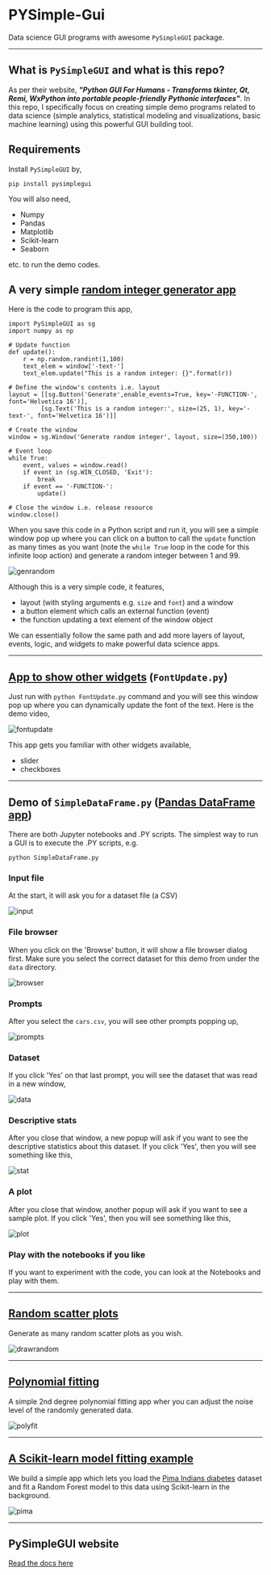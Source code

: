 # PYSimple-Gui


Data science GUI programs with awesome `PySimpleGUI` package.

---

## What is `PySimpleGUI` and what is this repo?

As per their website, ___"Python GUI For Humans - Transforms tkinter, Qt, Remi, WxPython into portable people-friendly Pythonic interfaces"___. In this repo, I specifically focus on creating simple demo programs related to data science (simple analytics, statistical modeling and visualizations, basic machine learning) using this powerful GUI building tool.

## Requirements

Install `PySimpleGUI` by,
```
pip install pysimplegui
```

You will also need,

- Numpy
- Pandas
- Matplotlib
- Scikit-learn
- Seaborn

etc. to run the demo codes.

## A very simple [random integer generator app](https://github.com/tirthajyoti/DS-with-PySimpleGUI/blob/main/GenRandom.py)

Here is the code to program this app,

```
import PySimpleGUI as sg
import numpy as np

# Update function
def update():
    r = np.random.randint(1,100)
    text_elem = window['-text-']
    text_elem.update("This is a random integer: {}".format(r))

# Define the window's contents i.e. layout
layout = [[sg.Button('Generate',enable_events=True, key='-FUNCTION-', font='Helvetica 16')],
         [sg.Text('This is a random integer:', size=(25, 1), key='-text-', font='Helvetica 16')]]

# Create the window
window = sg.Window('Generate random integer', layout, size=(350,100))

# Event loop
while True:
    event, values = window.read()
    if event in (sg.WIN_CLOSED, 'Exit'):
        break
    if event == '-FUNCTION-':
        update()

# Close the window i.e. release resource
window.close()
```

When you save this code in a Python script and run it, you will see a simple window pop up where you can click on a button to call the `update` function as many times as you want (note the `while True` loop in the code for this infinite loop action) and generate a random integer between 1 and 99.

![genrandom](https://raw.githubusercontent.com/tirthajyoti/DS-with-PySimpleGUI/main/images/GenRandom.gif)

Although this is a very simple code, it features,

- layout (with styling arguments e.g. `size` and `font`) and a window
- a button element which calls an external function (event)
- the function updating a text element of the window object

We can essentially follow the same path and add more layers of layout, events, logic, and widgets to make powerful data science apps.

---

## [App to show other widgets](https://github.com/tirthajyoti/DS-with-PySimpleGUI/blob/main/FontUpdate.py) (`FontUpdate.py`)

Just run with `python FontUpdate.py` command and you will see this window pop up where you can dynamically update the font of the text. Here is the demo video,

![fontupdate](https://raw.githubusercontent.com/tirthajyoti/DS-with-PySimpleGUI/main/images/FontUpdate.gif)

This app gets you familiar with other widgets available,

- slider
- checkboxes

---

## Demo of `SimpleDataFrame.py` ([Pandas DataFrame app](https://github.com/tirthajyoti/DS-with-PySimpleGUI/blob/main/SimpleDataFrame.py))

There are both Jupyter notebooks and .PY scripts. The simplest way to run a GUI is to execute the .PY scripts, e.g.
```
python SimpleDataFrame.py
```

### Input file
At the start, it will ask you for a dataset file (a CSV)

![input](https://raw.githubusercontent.com/tirthajyoti/DS-with-PySimpleGUI/main/images/SimpleDataFrame-0.PNG)

### File browser
When you click on the 'Browse' button, it will show a file browser dialog first. Make sure you select the correct dataset for this demo from under the `data` directory.

![browser](https://raw.githubusercontent.com/tirthajyoti/DS-with-PySimpleGUI/main/images/SimpleDataFrame-1.PNG)

### Prompts
After you select the `cars.csv`, you will see other prompts popping up,

![prompts](https://raw.githubusercontent.com/tirthajyoti/DS-with-PySimpleGUI/main/images/SimpleDataFrame-6.png)
### Dataset
If you click 'Yes' on that last prompt, you will see the dataset that was read in a new window,

![data](https://raw.githubusercontent.com/tirthajyoti/DS-with-PySimpleGUI/main/images/SimpleDataFrame-5.PNG)
### Descriptive stats
After you close that window, a new popup will ask if you want to see the descriptive statistics about this dataset. If you click 'Yes', then you will see something like this,

![stat](https://raw.githubusercontent.com/tirthajyoti/DS-with-PySimpleGUI/main/images/SimpleDataFrame-7.PNG)
### A plot
After you close that window, another popup will ask if you want to see a sample plot. If you click 'Yes', then you will see something like this,

![plot](https://raw.githubusercontent.com/tirthajyoti/DS-with-PySimpleGUI/main/images/SimpleDataFrame-8.PNG)
### Play with the notebooks if you like
If you want to experiment with the code, you can look at the Notebooks and play with them.

---

## [Random scatter plots](https://github.com/tirthajyoti/DS-with-PySimpleGUI/blob/main/DrawRandom.py)

Generate as many random scatter plots as you wish.

![drawrandom](https://raw.githubusercontent.com/tirthajyoti/DS-with-PySimpleGUI/main/images/DrawRandom.gif)

---

## [Polynomial fitting](https://github.com/tirthajyoti/DS-with-PySimpleGUI/blob/main/PolyFit.py)

A simple 2nd degree polynomial fitting app wher you can adjust the noise level of the randomly generated data.

![polyfit](https://raw.githubusercontent.com/tirthajyoti/DS-with-PySimpleGUI/main/images/PolyFitting.gif)

---

## [A Scikit-learn model fitting example](https://github.com/tirthajyoti/DS-with-PySimpleGUI/blob/main/PimaPrediction.py)

We build a simple app which lets you load the [Pima Indians diabetes](https://www.kaggle.com/uciml/pima-indians-diabetes-database) dataset and fit a Random Forest model to this data using Scikit-learn in the background.

![pima](https://raw.githubusercontent.com/tirthajyoti/DS-with-PySimpleGUI/main/images/Pima-Prediction.gif)

---

## PySimpleGUI website

[Read the docs here](https://pysimplegui.readthedocs.io/en/latest/)




